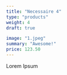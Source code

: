 ```yaml
---
title: "Necessaire 4"
type: "products"
weight: 4
draft: true

image: "1.jpeg"
summary: "Awesome!"
price: 123.50
---
```


Lorem Ipsum
